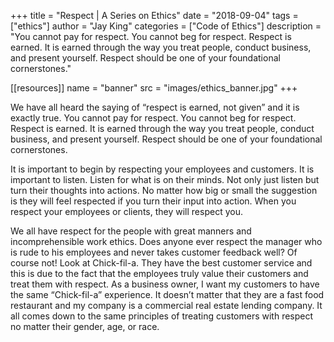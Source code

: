 +++
title = "Respect | A Series on Ethics"
date = "2018-09-04"
tags = ["ethics"]
author = "Jay King"
categories = ["Code of Ethics"]
description = "You cannot pay for respect. You cannot beg for respect. Respect is earned. It is earned through the way you treat people, conduct business, and present yourself. Respect should be one of your foundational cornerstones."

[[resources]]
  name = "banner"
  src = "images/ethics_banner.jpg"
+++

We have all heard the saying of “respect is earned, not given” and it is exactly true. You cannot pay for respect. You cannot beg for respect. Respect is earned. It is earned through the way you treat people, conduct business, and present yourself. Respect should be one of your foundational cornerstones.

It is important to begin by respecting your employees and customers. It is important to listen. Listen for what is on their minds. Not only just listen but turn their thoughts into actions. No matter how big or small the suggestion is they will feel respected if you turn their input into action. When you respect your employees or clients, they will respect you.

We all have respect for the people with great manners and incomprehensible work ethics. Does anyone ever respect the manager who is rude to his employees and never takes customer feedback well? Of course not! Look at Chick-fil-a. They have the best customer service and this is due to the fact that the employees truly value their customers and treat them with respect. As a business owner, I want my customers to have the same “Chick-fil-a” experience. It doesn’t matter that they are a fast food restaurant and my company is a commercial real estate lending company. It all comes down to the same principles of treating customers with respect no matter their gender, age, or race.